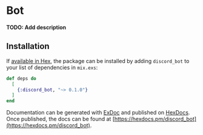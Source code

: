 # Bot

**TODO: Add description**

## Installation

If [available in Hex](https://hex.pm/docs/publish), the package can be installed
by adding `discord_bot` to your list of dependencies in `mix.exs`:

```elixir
def deps do
  [
    {:discord_bot, "~> 0.1.0"}
  ]
end
```

Documentation can be generated with [ExDoc](https://github.com/elixir-lang/ex_doc)
and published on [HexDocs](https://hexdocs.pm). Once published, the docs can
be found at [https://hexdocs.pm/discord_bot](https://hexdocs.pm/discord_bot).

